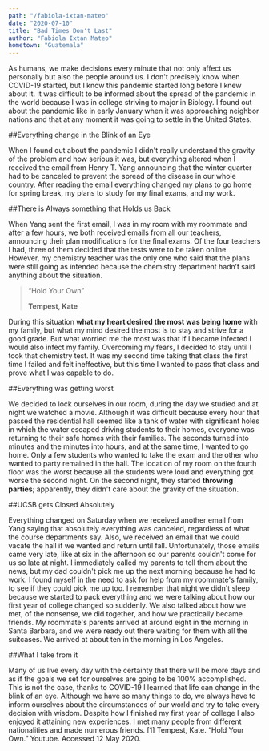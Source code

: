 ```yaml
---
path: "/fabiola-ixtan-mateo"
date: "2020-07-10"
title: "Bad Times Don't Last"
author: "Fabiola Ixtan Mateo"
hometown: "Guatemala"
---
```

As humans, we make decisions every minute that not only affect us personally but also the people around us. I don't precisely know when COVID-19 started, but I know this pandemic started long before I knew about it. It was difficult to be informed about the spread of the pandemic in the world because I was in college striving to major in Biology. I found out about the pandemic like in early January when it was approaching neighbor nations and that at any moment it was going to settle in the United States.

##Everything change in the Blink of an Eye

When I found out about the pandemic I didn't really understand the gravity of the problem and how serious it was, but everything altered when I received the email from Henry T. Yang announcing that the winter quarter had to be canceled to prevent the spread of the disease in our whole country. After reading the email everything changed my plans to go home for spring break, my plans to study for my final exams, and my work.

##There is Always something that Holds us Back

When Yang sent the first email, I was in my room with my roommate and after a few hours, we both received emails from all our teachers, announcing their plan modifications for the final exams. Of the four teachers I had, three of them decided that the tests were to be taken online. However, my chemistry teacher was the only one who said that the plans were still going as intended because the chemistry department hadn’t said anything about the situation.

> “Hold Your Own”
>
> **Tempest, Kate**

During this situation **what my heart desired the most was being home** with my family, but what my mind desired the most is to stay and strive for a good grade. But what worried me the most was that if I became infected I would also infect my family. Overcoming my fears, I decided to stay until I took that chemistry test. It was my second time taking that class the first time I failed and felt ineffective, but this time I wanted to pass that class and prove what I was capable to do.

##Everything was getting worst

We decided to lock ourselves in our room, during the day we studied and at night we watched a movie. Although it was difficult because every hour that passed the residential hall seemed like a tank of water with significant holes in which the water escaped driving students to their homes, everyone was returning to their safe homes with their families. The seconds turned into minutes and the minutes into hours, and at the same time, I wanted to go home. Only a few students who wanted to take the exam and the other who wanted to party remained in the hall. The location of my room on the fourth floor was the worst because all the students were loud and everything got worse the second night. On the second night, they started **throwing parties**; apparently, they didn't care about the gravity of the situation.

##UCSB gets Closed Absolutely

Everything changed on Saturday when we received another email from Yang saying that absolutely everything was canceled, regardless of what the course departments say. Also, we received an email that we could vacate the hall if we wanted and return until fall. Unfortunately, those emails came very late, like at six in the afternoon so our parents couldn't come for us so late at night. I immediately called my parents to tell them about the news, but my dad couldn't pick me up the next morning because he had to work. I found myself in the need to ask for help from my roommate's family, to see if they could pick me up too. I remember that night we didn't sleep because we started to pack everything and we were talking about how our first year of college changed so suddenly. We also talked about how we met, of the nonsense, we did together, and how we practically became friends. My roommate's parents arrived at around eight in the morning in Santa Barbara, and we were ready out there waiting for them with all the suitcases. We arrived at about ten in the morning in Los Angeles. 

##What I take from it

Many of us live every day with the certainty that there will be more days and as if the goals we set for ourselves are going to be 100% accomplished. This is not the case, thanks to COVID-19 I learned that life can change in the blink of an eye. Although we have so many things to do, we always have to inform ourselves about the circumstances of our world and try to take every decision with wisdom. Despite how I finished my first year of college I also enjoyed it attaining new experiences. I met many people from different nationalities and made numerous friends.
[1] Tempest, Kate. “Hold Your Own.” Youtube. Accessed 12 May 2020.



